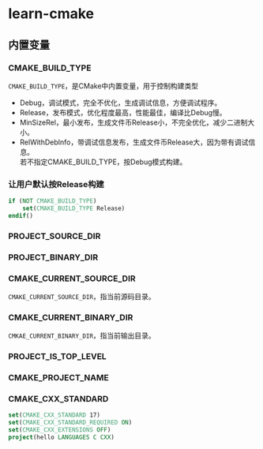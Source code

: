 # learn-cmake
## 内置变量
### CMAKE_BUILD_TYPE
`CMAKE_BUILD_TYPE`，是CMake中内置变量，用于控制构建类型
* Debug，调试模式，完全不优化，生成调试信息，方便调试程序。
* Release，发布模式，优化程度最高，性能最佳，编译比Debug慢。
* MinSizeRel，最小发布，生成文件币Release小，不完全优化，减少二进制大小。
* RelWithDebInfo，带调试信息发布，生成文件币Release大，因为带有调试信息。  
若不指定CMAKE_BUILD_TYPE，按Debug模式构建。   
### 让用户默认按Release构建
```cmake
if (NOT CMAKE_BUILD_TYPE)
    set(CMAKE_BUILD_TYPE Release)
endif()
```
### PROJECT_SOURCE_DIR
### PROJECT_BINARY_DIR
### CMAKE_CURRENT_SOURCE_DIR
`CMAKE_CURRENT_SOURCE_DIR`，指当前源码目录。
### CMAKE_CURRENT_BINARY_DIR
`CMKAE_CURRENT_BINARY_DIR`，指当前输出目录。
### PROJECT_IS_TOP_LEVEL
### CMAKE_PROJECT_NAME
### CMAKE_CXX_STANDARD
```cmake
set(CMAKE_CXX_STANDARD 17)
set(CMAKE_CXX_STANDARD_REQUIRED ON)
set(CMAKE_CXX_EXTENSIONS OFF)
project(hello LANGUAGES C CXX)
```










